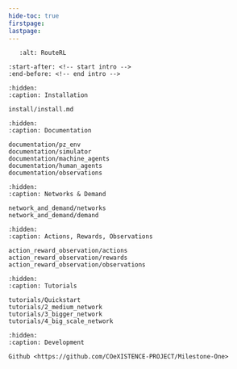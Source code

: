 ```yaml
---
hide-toc: true
firstpage:
lastpage:
---
```


```{figure} _static/two_route_graphic.png
   :alt: RouteRL
```

```{include} ../README.md
:start-after: <!-- start intro -->
:end-before: <!-- end intro -->
```

```{toctree}
:hidden:
:caption: Installation

install/install.md
```

```{toctree}
:hidden:
:caption: Documentation

documentation/pz_env
documentation/simulator
documentation/machine_agents
documentation/human_agents
documentation/observations
```

```{toctree}
:hidden:
:caption: Networks & Demand

network_and_demand/networks
network_and_demand/demand
```

```{toctree}
:hidden:
:caption: Actions, Rewards, Observations

action_reward_observation/actions
action_reward_observation/rewards
action_reward_observation/observations
```

```{toctree}
:hidden:
:caption: Tutorials

tutorials/Quickstart
tutorials/2_medium_network
tutorials/3_bigger_network
tutorials/4_big_scale_network
```

```{toctree}
:hidden:
:caption: Development

Github <https://github.com/COeXISTENCE-PROJECT/Milestone-One>
```